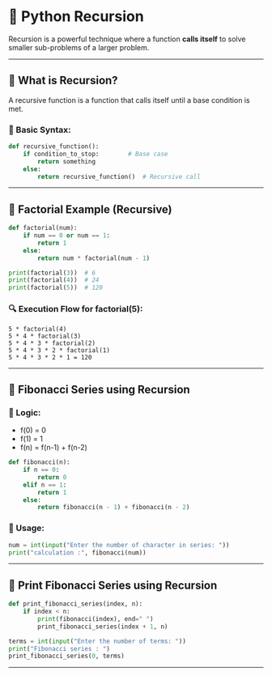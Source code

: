 # 🔁 Python Recursion

Recursion is a powerful technique where a function **calls itself** to solve smaller sub-problems of a larger problem.

---

## 📘 What is Recursion?
A recursive function is a function that calls itself until a base condition is met.

### 🧠 Basic Syntax:
```python
def recursive_function():
    if condition_to_stop:        # Base case
        return something
    else:
        return recursive_function()  # Recursive call
```

---

## 📌 Factorial Example (Recursive)

```python
def factorial(num):
    if num == 0 or num == 1:
        return 1
    else:
        return num * factorial(num - 1)

print(factorial(3))  # 6
print(factorial(4))  # 24
print(factorial(5))  # 120
```

### 🔍 Execution Flow for factorial(5):
```
5 * factorial(4)
5 * 4 * factorial(3)
5 * 4 * 3 * factorial(2)
5 * 4 * 3 * 2 * factorial(1)
5 * 4 * 3 * 2 * 1 = 120
```

---

## 📌 Fibonacci Series using Recursion

### 🔸 Logic:
- f(0) = 0
- f(1) = 1
- f(n) = f(n-1) + f(n-2)

```python
def fibonacci(n):
    if n == 0:
        return 0
    elif n == 1:
        return 1
    else:
        return fibonacci(n - 1) + fibonacci(n - 2)
```

### 🧪 Usage:
```python
num = int(input("Enter the number of character in series: "))
print("calculation :", fibonacci(num))
```

---

## 📌 Print Fibonacci Series using Recursion

```python
def print_fibonacci_series(index, n):
    if index < n:
        print(fibonacci(index), end=" ")
        print_fibonacci_series(index + 1, n)

terms = int(input("Enter the number of terms: "))
print("Fibonacci series : ")
print_fibonacci_series(0, terms)
```

---

